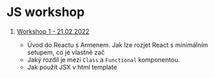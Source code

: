 # JS workshop

1. [Workshop 1 - 21.02.2022](/workshop_1)

   - Úvod do Reactu s Armenem. Jak lze rozjet React s minimálním setupem, co je vlastně zač
   - Jaký rozdíl je mezi `Class` a `Functional` komponentou.
   - Jak použít JSX v html template
